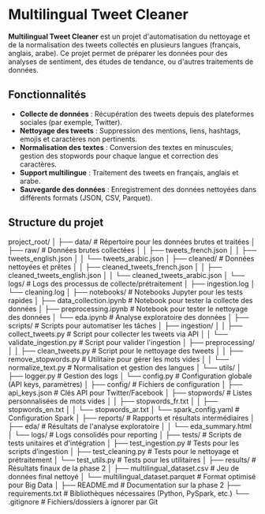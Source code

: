 # Multilingual Tweet Cleaner

**Multilingual Tweet Cleaner** est un projet d'automatisation du nettoyage et de la normalisation des tweets collectés en plusieurs langues (français, anglais, arabe). Ce projet permet de préparer les données pour des analyses de sentiment, des études de tendance, ou d'autres traitements de données.

## Fonctionnalités

- **Collecte de données** : Récupération des tweets depuis des plateformes sociales (par exemple, Twitter).
- **Nettoyage des tweets** : Suppression des mentions, liens, hashtags, emojis et caractères non pertinents.
- **Normalisation des textes** : Conversion des textes en minuscules, gestion des stopwords pour chaque langue et correction des caractères.
- **Support multilingue** : Traitement des tweets en français, anglais et arabe.
- **Sauvegarde des données** : Enregistrement des données nettoyées dans différents formats (JSON, CSV, Parquet).

## Structure du projet

project_root/
│
├── data/                          # Répertoire pour les données brutes et traitées
│   ├── raw/                       # Données brutes collectées
│   │   ├── tweets_french.json
│   │   ├── tweets_english.json
│   │   └── tweets_arabic.json
│   ├── cleaned/                   # Données nettoyées et prêtes
│   │   ├── cleaned_tweets_french.json
│   │   ├── cleaned_tweets_english.json
│   │   └── cleaned_tweets_arabic.json
│   └── logs/                      # Logs des processus de collecte/prétraitement
│       ├── ingestion.log
│       └── cleaning.log
│
├── notebooks/                     # Notebooks Jupyter pour les tests rapides
│   ├── data_collection.ipynb      # Notebook pour tester la collecte des données
│   ├── preprocessing.ipynb        # Notebook pour tester le nettoyage des données
│   └── eda.ipynb                  # Analyse exploratoire des données
│
├── scripts/                       # Scripts pour automatiser les tâches
│   ├── ingestion/
│   │   ├── collect_tweets.py      # Script pour collecter les tweets via API
│   │   └── validate_ingestion.py  # Script pour valider l'ingestion
│   ├── preprocessing/
│   │   ├── clean_tweets.py        # Script pour le nettoyage des tweets
│   │   ├── remove_stopwords.py    # Utilitaire pour gérer les mots vides
│   │   └── normalize_text.py      # Normalisation et gestion des langues
│   └── utils/
│       ├── logger.py              # Gestion des logs
│       └── config.py              # Configuration globale (API keys, paramètres)
│
├── config/                        # Fichiers de configuration
│   ├── api_keys.json              # Clés API pour Twitter/Facebook
│   ├── stopwords/                 # Listes personnalisées de mots vides
│   │   ├── stopwords_fr.txt
│   │   ├── stopwords_en.txt
│   │   └── stopwords_ar.txt
│   └── spark_config.yaml          # Configuration Spark
│
├── reports/                       # Rapports et résultats intermédiaires
│   ├── eda/                       # Résultats de l'analyse exploratoire
│   │   └── eda_summary.html
│   └── logs/                      # Logs consolidés pour reporting
│
├── tests/                         # Scripts de tests unitaires et d'intégration
│   ├── test_ingestion.py          # Tests pour les scripts d’ingestion
│   ├── test_cleaning.py           # Tests pour le nettoyage et prétraitement
│   └── test_utils.py              # Tests pour les utilitaires
│
├── results/                       # Résultats finaux de la phase 2
│   ├── multilingual_dataset.csv   # Jeu de données final nettoyé
│   └── multilingual_dataset.parquet # Format optimisé pour Big Data
│
├── README.md                      # Documentation sur la phase 2
├── requirements.txt               # Bibliothèques nécessaires (Python, PySpark, etc.)
└── .gitignore                     # Fichiers/dossiers à ignorer par Git
